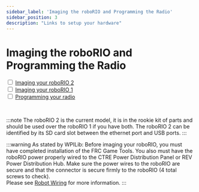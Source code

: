 ```yaml
---
sidebar_label: 'Imaging the roboRIO and Programming the Radio'
sidebar_position: 3
description: "Links to setup your hardware"
---
```


# Imaging the roboRIO and Programming the Radio

<div>
    <input type="checkbox"/>
    <label><a href="https://docs.wpilib.org/en/stable/docs/zero-to-robot/step-3/roborio2-imaging.html" target="_blank"> Imaging your roboRIO 2</a></label>
    <br/>
    <input type="checkbox"/>
    <label><a href="https://docs.wpilib.org/en/stable/docs/zero-to-robot/step-3/imaging-your-roborio.html" target="_blank"> Imaging your roboRIO 1</a></label>
    <br/>
    <input type="checkbox"/>
    <label><a href="https://docs.wpilib.org/en/stable/docs/zero-to-robot/step-2/offline-installation-preparations.html" target="_blank"> Programming your radio</a></label>
</div>

<p><br/></p>

:::note
The roboRIO 2 is the current model, it is in the rookie kit of parts and should be used over the roboRIO 1 if you have both. The roboRIO 2 can be identified by its SD card slot between the ethernet port and USB ports.
:::

:::warning
As stated by WPILib: Before imaging your roboRIO, you must have completed installation of the FRC Game Tools. You also must have the roboRIO power properly wired to the CTRE Power Distribution Panel or REV Power Distribution Hub. Make sure the power wires to the roboRIO are secure and that the connector is secure firmly to the roboRIO (4 total screws to check).
<br/>
Please see [Robot Wiring](../electrical-overview.md) for more information.
:::